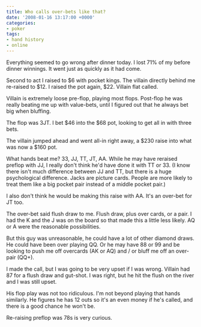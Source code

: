 ```yaml
---
title: Who calls over-bets like that?
date: '2008-01-16 13:17:00 +0000'
categories:
- poker
tags:
- hand history
- online
---
```

Everything seemed to go wrong after dinner today. I lost 71% of my before dinner
winnings. It went just as quickly as it had come.

Second to act I raised to $6 with pocket kings.  The villain directly behind me
re-raised to $12. I raised the pot again, $22. Villain flat called.

Villain is extremely loose pre-flop, playing most flops. Post-flop he was really
beating me up with value-bets, until I figured out that he always bet big when
bluffing.

The flop was 3JT. I bet $46 into the $68 pot, looking to get all in with three
bets.

The villain jumped ahead and went all-in right away, a $230 raise into what was
now a $160 pot.

What hands beat me? 33, JJ, TT, JT, AA. While he may have reraised preflop with
JJ, I really don't think he'd have done it with TT or 33. (I know there isn't
much difference between JJ and TT, but there is a huge psychological difference.
Jacks are picture cards. People are more likely to treat them like a big pocket
pair instead of a middle pocket pair.)

I also don't think he would be making this raise with AA. It's an over-bet for
JT too.

The over-bet said flush draw to me. Flush draw, plus over cards, or a pair. I
had the K and the J was on the board so that made this a little less likely. AQ
or A were the reasonable possibilities.

But this guy was unreasonable, he could have a lot of other diamond draws. He
could have been over playing QQ. Or he may have 88 or 99 and be looking to push
me off overcards (AK or AQ) and / or bluff me off an over-pair (QQ+).

I made the call, but I was going to be very upset if I was wrong. Villain had 87
for a flush draw and gut-shot. I was right, but he hit the flush on the river
and I was still upset.

His flop play was not too ridiculous. I'm not beyond playing that hands
similarly. He figures he has 12 outs so it's an even money if he's called, and
there is a good chance he won't be.

Re-raising preflop was 78s is very curious.
